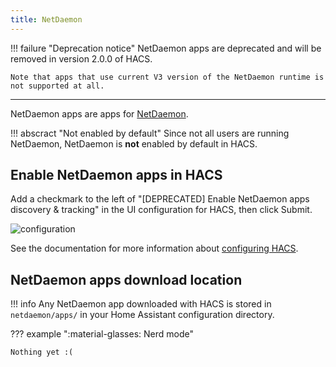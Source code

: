 ```yaml
---
title: NetDaemon
---
```


!!! failure "Deprecation notice"
    NetDaemon apps are deprecated and will be removed in version 2.0.0 of HACS.

    Note that apps that use current V3 version of the NetDaemon runtime is not supported at all.

---

NetDaemon apps are apps for [NetDaemon](https://netdaemon.xyz/).

!!! abscract "Not enabled by default"
    Since not all users are running NetDaemon, NetDaemon is **not** enabled by default in HACS.

## Enable NetDaemon apps in HACS

Add a checkmark to the left of "[DEPRECATED] Enable NetDaemon apps discovery & tracking" in the UI configuration for HACS, then click Submit.

![configuration](/assets/images/options_flow/option3.png)

See the documentation for more information about [configuring HACS](/docs/configuration/basic.md).

## NetDaemon apps download location

!!! info
    Any NetDaemon app downloaded with HACS is stored in `netdaemon/apps/` in your Home Assistant configuration directory.

??? example ":material-glasses: Nerd mode"

    Nothing yet :(